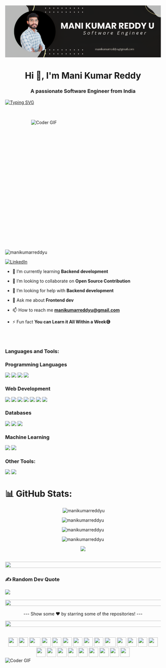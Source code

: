 ![logo](https://github.com/manikumarreddyu/manikumarreddyu/blob/main/mani.png)
<h1 align="center">Hi 👋, I'm Mani Kumar Reddy</h1>
<h3 align="center">A passionate Software Engineer from India</h3>
<a href="https://git.io/typing-svg"><img align="center" src="https://readme-typing-svg.demolab.com?font=Dancing+Script&size=30&pause=1000&center=true&vCenter=true&multiline=true&width=530&lines=Bring+your+sense+of+humor+-+it's+mandatory!" alt="Typing SVG" /></a>


<br><br>
<img align="right" alt="Coder GIF" height=420 width=420 src="https://user-images.githubusercontent.com/74038190/229223263-cf2e4b07-2615-4f87-9c38-e37600f8381a.gif" />




<p align="left"> <img src="https://komarev.com/ghpvc/?username=manikumarreddyu&label=Profile%20views&color=0e75b6&style=flat" alt="manikumarreddyu" /> </p>
<!-- [![](https://visitcount.itsvg.in/api?id=piug-07&icon=6&color=0)](https://visitcount.itsvg.in) -->

 [![LinkedIn](https://img.shields.io/badge/LinkedIn-%230077B5.svg?logo=linkedin&logoColor=white)](https://linkedin.com/in/manikumarreddyu)


- 🌱 I’m currently learning **Backend development**

- 👯 I’m looking to collaborate on **Open Source Contribution**

- 🤝 I’m looking for help with **Backend development**

- 💬 Ask me about **Frontend dev**

- 📫 How to reach me **manikumarreddyu@gmail.com**

- ⚡ Fun fact **You can Learn it All Within a Week😅**

<br><br>
<h3 align="left">Languages and Tools:</h3>

<h3>Programming Languages</h3>
<p>
  <img src="https://img.shields.io/badge/c++-%2300599C.svg?style=for-the-badge&logo=c%2B%2B&logoColor=white" /> 
  <img src="https://img.shields.io/badge/c-%2300599C.svg?style=for-the-badge&logo=c&logoColor=white" />
  <img src="https://img.shields.io/badge/python-3670A0?style=for-the-badge&logo=python&logoColor=ffdd54" />
  <img src="https://img.shields.io/badge/java-3670A0?style=for-the-badge&logo=java&logoColor=ffdd54" />
  

</p>
 <h3>Web Development</h3>
 <p>
   <img src="https://img.shields.io/badge/html5-%23E34F26.svg?style=for-the-badge&logo=html5&logoColor=white"> 
   <img src="https://img.shields.io/badge/css3-%231572B6.svg?style=for-the-badge&logo=css3&logoColor=white"> 
   <img src="https://img.shields.io/badge/react-%2320232a.svg?style=for-the-badge&logo=react&logoColor=%2361DAFB"> 
   <img src="https://img.shields.io/badge/node.js-6DA55F?style=for-the-badge&logo=node.js&logoColor=white"> 
   <img src="https://img.shields.io/badge/express.js-%23404d59.svg?style=for-the-badge&logo=express&logoColor=%2361DAFB"> 
   <img src="https://img.shields.io/badge/bootstrap-%23563D7C.svg?style=for-the-badge&logo=bootstrap&logoColor=white"> 
   <img src="https://img.shields.io/badge/vercel-%23000000.svg?style=for-the-badge&logo=vercel&logoColor=white">
</p>


<h3>Databases</h3>
<p>
  <img src="https://img.shields.io/badge/MongoDB-%234ea94b.svg?style=for-the-badge&logo=mongodb&logoColor=white"> 
  <img src="https://img.shields.io/badge/mysql-%2300f.svg?style=for-the-badge&logo=mysql&logoColor=white"> 
  <img src="https://img.shields.io/badge/Firebase-039BE5?style=for-the-badge&logo=Firebase&logoColor=white"> 
</p>
<h3>Machine Learning</h3>
<p>
<img src="https://img.shields.io/badge/scikit--learn-%23F7931E.svg?style=for-the-badge&logo=scikit-learn&logoColor=white">
  <img src="https://img.shields.io/badge/pandas-%23150458.svg?style=for-the-badge&logo=pandas&logoColor=white">
</p>
<h3>Other Tools: </h3>
<p>
  <img src="https://img.shields.io/badge/Postman-FF6C37?style=for-the-badge&logo=postman&logoColor=white">
  <img src="https://img.shields.io/badge/github-%23121011.svg?style=for-the-badge&logo=github&logoColor=white">
</p>
<!--
<h1 align="center">Hi 👋, I'm MANI KUMAR REDDY U</h1>
<h3 align="center">A passionate Software Engineer from India</h3>
<img align="right" alt="coding" width="400" src="https://user-images.githubusercontent.com/74038190/229223263-cf2e4b07-2615-4f87-9c38-e37600f8381a.gif">
[![](https://visitcount.itsvg.in/api?id=manikumarreddyu&icon=4&color=0)](https://visitcount.itsvg.in)
## 🌐 Socials:
[![Instagram](https://img.shields.io/badge/Instagram-%23E4405F.svg?logo=Instagram&logoColor=white)](https://instagram.com/manikumarreddyu) [![LinkedIn](https://img.shields.io/badge/LinkedIn-%230077B5.svg?logo=linkedin&logoColor=white)](https://www.linkedin.com/in/mani-kumar-reddy-u-98775a262/)
# 💻 Tech Stack:
<h3 align="left">Languages and Tools:</h3>
<p align="left"> <a href="https://www.cprogramming.com/" target="_blank" rel="noreferrer"> <img src="https://raw.githubusercontent.com/devicons/devicon/master/icons/c/c-original.svg" alt="c" width="40" height="40"/> </a> <a href="https://www.w3schools.com/cpp/" target="_blank" rel="noreferrer"> <img src="https://raw.githubusercontent.com/devicons/devicon/master/icons/cplusplus/cplusplus-original.svg" alt="cplusplus" width="40" height="40"/> </a> <a href="https://www.w3schools.com/css/" target="_blank" rel="noreferrer"> <img src="https://raw.githubusercontent.com/devicons/devicon/master/icons/css3/css3-original-wordmark.svg" alt="css3" width="40" height="40"/> </a> <a href="https://www.w3.org/html/" target="_blank" rel="noreferrer"> <img src="https://raw.githubusercontent.com/devicons/devicon/master/icons/html5/html5-original-wordmark.svg" alt="html5" width="40" height="40"/> </a> <a href="https://www.java.com" target="_blank" rel="noreferrer"> <img src="https://raw.githubusercontent.com/devicons/devicon/master/icons/java/java-original.svg" alt="java" width="40" height="40"/> </a> <a href="https://developer.mozilla.org/en-US/docs/Web/JavaScript" target="_blank" rel="noreferrer"> <img src="https://raw.githubusercontent.com/devicons/devicon/master/icons/javascript/javascript-original.svg" alt="javascript" width="40" height="40"/> </a> <a href="https://www.mathworks.com/" target="_blank" rel="noreferrer"> <img src="https://upload.wikimedia.org/wikipedia/commons/2/21/Matlab_Logo.png" alt="matlab" width="40" height="40"/> </a> <a href="https://www.mysql.com/" target="_blank" rel="noreferrer"> <img src="https://raw.githubusercontent.com/devicons/devicon/master/icons/mysql/mysql-original-wordmark.svg" alt="mysql" width="40" height="40"/> </a> <a href="https://pandas.pydata.org/" target="_blank" rel="noreferrer"> <img src="https://raw.githubusercontent.com/devicons/devicon/2ae2a900d2f041da66e950e4d48052658d850630/icons/pandas/pandas-original.svg" alt="pandas" width="40" height="40"/> </a> <a href="https://www.python.org" target="_blank" rel="noreferrer"> <img src="https://raw.githubusercontent.com/devicons/devicon/master/icons/python/python-original.svg" alt="python" width="40" height="40"/> </a> </p>-->

# 📊 GitHub Stats:


<!-- ![](https://github-readme-stats.vercel.app/api?username=piug-07&theme=radical&hide_border=false&include_all_commits=false&count_private=false)<br/>
![](https://github-readme-streak-stats.herokuapp.com/?user=piug-07&theme=radical&hide_border=false)
![](https://github-readme-stats.vercel.app/api/top-langs/?username=piug-07&theme=radical&hide_border=false&include_all_commits=false&count_private=false&layout=compact) -->

<p align="center">
  &nbsp;<img
           width="466"
    src="https://github-readme-stats.vercel.app/api?username=manikumarreddyu&show_icons=true&locale=en&theme=radical&hide_border=true&include_all_commits=false&count_private=false"
    alt="manikumarreddyu"
  />
</p>


<p align="center">
  <img
     width="466"
    src="https://github-readme-streak-stats.herokuapp.com/?user=manikumarreddyu&theme=radical&hide_border=true"
    alt="manikumarreddyu"
  />
</p>


<!--
<p align="center">
  <img 
    width="left"   
    src="https://github-readme-stats.vercel.app/api/top-langs?username=piug-07&show_icons=true&locale=en&layout=compact&theme=radical&hide_border=true&include_all_commits=false&count_private=false"
    alt="piug-07"
  />
</p>
-->

<p align="center">
  <img src="https://github-readme-stats.vercel.app/api/top-langs/?username=manikumarreddyu&layout=compact&langs_count=10&count_private=true&theme=radical&hide_border=true" alt="manikumarreddyu" />
</p>

<p align="center">
  <img src="https://github-contributor-stats.vercel.app/api?username=manikumarreddyu&layout=compact&limit=5&theme=radical&hide_border=true&combine_all_yearly_contributions=true" alt="manikumarreddyu"" />
</p>


<p align="center">
  <img src="https://github-profile-trophy.vercel.app/?username=manikumarreddyu&theme=radical&no-frame=false&no-bg=false&margin-w=1" />
</p>

<!-- ### 🔝 Top Contributed Repo -->
<!-- ![](https://github-contributor-stats.vercel.app/api?username=piug-07&limit=5&theme=radical&combine_all_yearly_contributions=true) -->

<!-- ### ✍️ Random Dev Quote -->
<!-- ![](https://quotes-github-readme.vercel.app/api?type=horizontal&theme=radical) -->

<p align="center">
 <br>
<!-- <img src="https://i.imgur.com/x1KbuCq.gif" width="500"> -->
<!--📏LINE-->
<img src="https://i.imgur.com/dBaSKWF.gif" height="20" width="1000"> 
<br>
</p>
  <!-- 
### 🔝 Top Contributed Repo
![](https://github-contributor-stats.vercel.app/api?username=manikumarreddyu&limit=5&theme=light&combine_all_yearly_contributions=true)-->

  <!-- 
## 🏆 GitHub Trophies
![](https://github-profile-trophy.vercel.app/?username=manikumarreddyu&theme=light&no-frame=false&no-bg=false&margin-w=4)-->


### ✍️ Random Dev Quote
![](https://quotes-github-readme.vercel.app/api?type=horizontal&theme=light)

<p align="center">
<img src="https://i.imgur.com/dBaSKWF.gif" height="20" width="1000"> 
</p>

<div align="center">
 --- Show some ❤️ by starring some of the repositories! ---
</div>
<p align="center">
<img src="https://i.imgur.com/dBaSKWF.gif" height="20" width="1000"> 
</p>
 <br>
<div align="center">
    <img src="https://cultofthepartyparrot.com/parrots/hd/githubparrot.gif" width="30" height="30"/>
    <img src="https://cultofthepartyparrot.com/flags/hd/indiaparrot.gif" width="30" height="30"/>
    <img src="https://cultofthepartyparrot.com/parrots/asyncparrot.gif" width="36" height="30"/>
    <img src="https://cultofthepartyparrot.com/parrots/hd/60fpsparrot.gif" width="30" height="30"/>
    <img src="https://cultofthepartyparrot.com/parrots/hd/jumpingparrot.gif" width="30" height="30"/>
    <img src="https://cultofthepartyparrot.com/parrots/hd/opensourceparrot.gif" width="30" height="30"/>
    <img src="https://cultofthepartyparrot.com/parrots/hd/dealwithitnowparrot.gif" width="30" height="30"/>
    <img src="https://cultofthepartyparrot.com/parrots/hd/hypnoparrotlight.gif" width="30" height="30"/>
    <img src="https://cultofthepartyparrot.com/parrots/databaseparrot.gif" width="30" height="30"/>
    <img src="https://cultofthepartyparrot.com/parrots/fixparrot.gif" width="36" height="30"/>
    <img src="https://cultofthepartyparrot.com/parrots/hd/laptop_parrot.gif" width="30" height="30"/>
    <img src="https://cultofthepartyparrot.com/parrots/hd/spinningparrot.gif" width="30" height="30"/>
    <img src="https://cultofthepartyparrot.com/parrots/hd/levitationparrot.gif" width="30" height="30"/>
    <img src="https://cultofthepartyparrot.com/parrots/hd/meldparrot.gif" width="30" height="30"/>
    <img src="https://cultofthepartyparrot.com/parrots/slomoparrot.gif" width="30" height="30"/>
    <img src="https://cultofthepartyparrot.com/parrots/hd/moonwalkingparrot.gif" width="30" height="30"/>
    <img src="https://cultofthepartyparrot.com/parrots/hd/stableparrot.gif" width="30" height="30"/>
    <img src="https://cultofthepartyparrot.com/parrots/hd/scienceparrot.gif" width="30" height="30"/>
    <img src="https://cultofthepartyparrot.com/parrots/hd/pirateparrot.gif" width="30" height="30"/>
    <img src="https://cultofthepartyparrot.com/parrots/hd/footballparrot.gif" width="30" height="30"/>
    <img src="https://cultofthepartyparrot.com/parrots/hd/illuminatiparrot.gif" width="30" height="30"/>
    <img src="https://cultofthepartyparrot.com/parrots/hd/hypnoparrotdark.gif" width="30" height="30"/>
    <img src="https://cultofthepartyparrot.com/parrots/hd/mustacheparrot.gif" width="30" height="30"/>
</div>

<img align="right" alt="Coder GIF" height=500 width=1000 src="https://user-images.githubusercontent.com/74038190/213910845-af37a709-8995-40d6-be59-724526e3c3d7.gif" />
